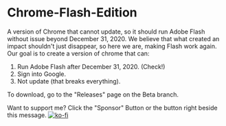 # Chrome-Flash-Edition
A version of Chrome that cannot update, so it should run Adobe Flash without issue beyond December 31, 2020.
We believe that what created an impact shouldn't just disappear, so here we are, making Flash work again.
Our goal is to create a version of chrome that can:
1. Run Adobe Flash after December 31, 2020. (Check!)
2. Sign into Google.
3. Not update (that breaks everything).

To download, go to the "Releases" page on the Beta branch.


Want to support me? Click the "Sponsor" Button or the button right beside this message.
[![ko-fi](https://www.ko-fi.com/img/githubbutton_sm.svg)](https://ko-fi.com/T6T61CDBK)
